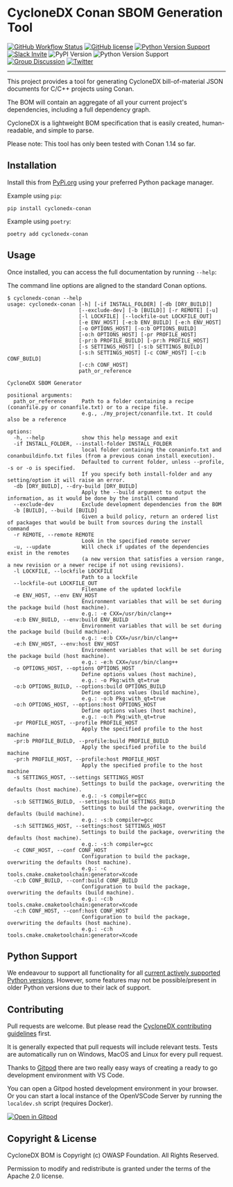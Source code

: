 # CycloneDX Conan SBOM Generation Tool

[![GitHub Workflow Status](https://img.shields.io/github/actions/workflow/status/CycloneDX/cyclonedx-conan/ci.yml?branch=main)](https://github.com/CycloneDX/cyclonedx-conan/actions/workflows/ci.yml)
[![GitHub license](https://img.shields.io/github/license/CycloneDX/cyclonedx-conan)](https://github.com/CycloneDX/cyclonedx-conan/blob/main/LICENSE)
[![Python Version Support](https://img.shields.io/badge/https://-cyclonedx.org-blue)](https://cyclonedx.org/)
[![Slack Invite](https://img.shields.io/badge/Slack-Join-blue?logo=slack&labelColor=393939)](https://cyclonedx.org/slack/invite)
![PyPI Version](https://img.shields.io/pypi/v/cyclonedx-conan?label=PyPI&logo=pypi)
![Python Version Support](https://img.shields.io/badge/python-3.6+-blue)
[![Group Discussion](https://img.shields.io/badge/discussion-groups.io-blue)](https://groups.io/g/CycloneDX)
[![Twitter](https://img.shields.io/twitter/url/http/shields.io.svg?style=social&label=Follow)](https://twitter.com/CycloneDX_Spec)

----

This project provides a tool for generating CycloneDX bill-of-material JSON documents for C/C++ projects using Conan.

The BOM will contain an aggregate of all your current project's dependencies, including a full dependency graph.

CycloneDX is a lightweight BOM specification that is easily created, human-readable, and simple to parse.

Please note: This tool has only been tested with Conan 1.14 so far.

## Installation

Install this from [PyPi.org](https://pypi.org/project/cyclonedx-conan/) using your preferred Python package manager.

Example using `pip`:

```shell
pip install cyclonedx-conan
```

Example using `poetry`:

```shell
poetry add cyclonedx-conan
```

## Usage

Once installed, you can access the full documentation by running `--help`:

The command line options are aligned to the standard Conan options.

```shellSession
$ cyclonedx-conan --help
usage: cyclonedx-conan [-h] [-if INSTALL_FOLDER] [-db [DRY_BUILD]]
                       [--exclude-dev] [-b [BUILD]] [-r REMOTE] [-u]
                       [-l LOCKFILE] [--lockfile-out LOCKFILE_OUT]
                       [-e ENV_HOST] [-e:b ENV_BUILD] [-e:h ENV_HOST]
                       [-o OPTIONS_HOST] [-o:b OPTIONS_BUILD]
                       [-o:h OPTIONS_HOST] [-pr PROFILE_HOST]
                       [-pr:b PROFILE_BUILD] [-pr:h PROFILE_HOST]
                       [-s SETTINGS_HOST] [-s:b SETTINGS_BUILD]
                       [-s:h SETTINGS_HOST] [-c CONF_HOST] [-c:b CONF_BUILD]
                       [-c:h CONF_HOST]
                       path_or_reference

CycloneDX SBOM Generator

positional arguments:
  path_or_reference     Path to a folder containing a recipe (conanfile.py or conanfile.txt) or to a recipe file.
                        e.g., ./my_project/conanfile.txt. It could also be a reference

options:
  -h, --help            show this help message and exit
  -if INSTALL_FOLDER, --install-folder INSTALL_FOLDER
                        local folder containing the conaninfo.txt and conanbuildinfo.txt files (from a previous conan install execution).
                        Defaulted to current folder, unless --profile, -s or -o is specified.
                        If you specify both install-folder and any setting/option it will raise an error.
  -db [DRY_BUILD], --dry-build [DRY_BUILD]
                        Apply the --build argument to output the information, as it would be done by the install command
  --exclude-dev         Exclude development dependencies from the BOM
  -b [BUILD], --build [BUILD]
                        Given a build policy, return an ordered list of packages that would be built from sources during the install command
  -r REMOTE, --remote REMOTE
                        Look in the specified remote server
  -u, --update          Will check if updates of the dependencies exist in the remotes 
                        (a new version that satisfies a version range, a new revision or a newer recipe if not using revisions).
  -l LOCKFILE, --lockfile LOCKFILE
                        Path to a lockfile
  --lockfile-out LOCKFILE_OUT
                        Filename of the updated lockfile
  -e ENV_HOST, --env ENV_HOST
                        Environment variables that will be set during the package build (host machine).
                        e.g.: -e CXX=/usr/bin/clang++
  -e:b ENV_BUILD, --env:build ENV_BUILD
                        Environment variables that will be set during the package build (build machine).
                        e.g.: -e:b CXX=/usr/bin/clang++
  -e:h ENV_HOST, --env:host ENV_HOST
                        Environment variables that will be set during the package build (host machine).
                        e.g.: -e:h CXX=/usr/bin/clang++
  -o OPTIONS_HOST, --options OPTIONS_HOST
                        Define options values (host machine),
                        e.g.: -o Pkg:with_qt=true
  -o:b OPTIONS_BUILD, --options:build OPTIONS_BUILD
                        Define options values (build machine),
                        e.g.: -o:b Pkg:with_qt=true
  -o:h OPTIONS_HOST, --options:host OPTIONS_HOST
                        Define options values (host machine),
                        e.g.: -o:h Pkg:with_qt=true
  -pr PROFILE_HOST, --profile PROFILE_HOST
                        Apply the specified profile to the host machine
  -pr:b PROFILE_BUILD, --profile:build PROFILE_BUILD
                        Apply the specified profile to the build machine
  -pr:h PROFILE_HOST, --profile:host PROFILE_HOST
                        Apply the specified profile to the host machine
  -s SETTINGS_HOST, --settings SETTINGS_HOST
                        Settings to build the package, overwriting the defaults (host machine).
                        e.g.: -s compiler=gcc
  -s:b SETTINGS_BUILD, --settings:build SETTINGS_BUILD
                        Settings to build the package, overwriting the defaults (build machine).
                        e.g.: -s:b compiler=gcc
  -s:h SETTINGS_HOST, --settings:host SETTINGS_HOST
                        Settings to build the package, overwriting the defaults (host machine).
                        e.g.: -s:h compiler=gcc
  -c CONF_HOST, --conf CONF_HOST
                        Configuration to build the package, overwriting the defaults (host machine).
                        e.g.: -c tools.cmake.cmaketoolchain:generator=Xcode
  -c:b CONF_BUILD, --conf:build CONF_BUILD
                        Configuration to build the package, overwriting the defaults (build machine).
                        e.g.: -c:b tools.cmake.cmaketoolchain:generator=Xcode
  -c:h CONF_HOST, --conf:host CONF_HOST
                        Configuration to build the package, overwriting the defaults (host machine).
                        e.g.: -c:h tools.cmake.cmaketoolchain:generator=Xcode
```

## Python Support

We endeavour to support all functionality for all [current actively supported Python versions](https://www.python.org/downloads/).
However, some features may not be possible/present in older Python versions due to their lack of support.

## Contributing

Pull requests are welcome. But please read the
[CycloneDX contributing guidelines](https://github.com/CycloneDX/.github/blob/master/CONTRIBUTING.md) first.

It is generally expected that pull requests will include relevant tests.
Tests are automatically run on Windows, MacOS and Linux for every pull request.

Thanks to [Gitpod](https://gitpod.io/) there are two really easy ways of
creating a ready to go development environment with VS Code.

You can open a Gitpod hosted development environment in your browser. Or you
can start a local instance of the OpenVSCode Server by running the
`localdev.sh` script (requires Docker).

[![Open in Gitpod](https://gitpod.io/button/open-in-gitpod.svg)](https://gitpod.io/#https://github.com/CycloneDX/cyclonedx-conan)

## Copyright & License

CycloneDX BOM is Copyright (c) OWASP Foundation. All Rights Reserved.

Permission to modify and redistribute is granted under the terms of the Apache 2.0 license.
